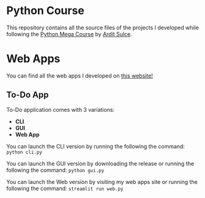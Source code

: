 # Python Course
This repository contains all the source files of the projects I developed while following the [Python Mega Course](https://www.udemy.com/course/the-python-mega-course) by [Ardit Sulce](https://www.linkedin.com/in/arditsulce).

# Web Apps
You can find all the web apps I developed on [this website!](https://gbp-python-webapps.streamlit.app/)

## To-Do App
To-Do application comes with 3 variations:

- **CLI**
- **GUI**
- **Web App**

You can launch the CLI version by running the following the command:
`python cli.py`

You can launch the GUI version by downloading the release or running the following the command:
`python gui.py`

You can launch the Web version by visiting my web apps site or running the following the command:
`streamlit run web.py`
